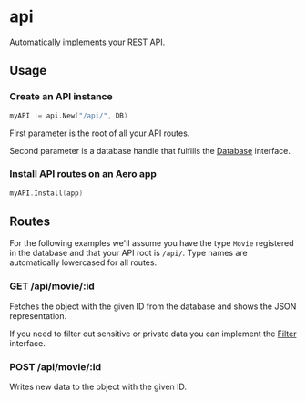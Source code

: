 # api

Automatically implements your REST API.

## Usage

### Create an API instance

```go
myAPI := api.New("/api/", DB)
```

First parameter is the root of all your API routes.

Second parameter is a database handle that fulfills the [Database](Database.go) interface.

### Install API routes on an Aero app

```go
myAPI.Install(app)
```

## Routes

For the following examples we'll assume you have the type `Movie` registered in the database and that your API root is `/api/`. Type names are automatically lowercased for all routes.

### GET /api/movie/:id

Fetches the object with the given ID from the database and shows the JSON representation.

If you need to filter out sensitive or private data you can implement the [Filter](Filter.go) interface.

### POST /api/movie/:id

Writes new data to the object with the given ID.